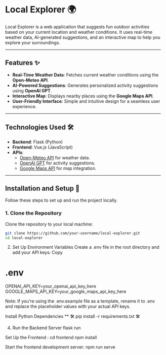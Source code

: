 # Local Explorer 🌍

Local Explorer is a web application that suggests fun outdoor activities based on your current location and weather conditions. It uses real-time weather data, AI-generated suggestions, and an interactive map to help you explore your surroundings.

---

## Features ✨

- **Real-Time Weather Data**: Fetches current weather conditions using the **Open-Meteo API**.
- **AI-Powered Suggestions**: Generates personalized activity suggestions using **OpenAI GPT**.
- **Interactive Map**: Displays nearby places using the **Google Maps API**.
- **User-Friendly Interface**: Simple and intuitive design for a seamless user experience.

---

## Technologies Used 🛠️

- **Backend**: Flask (Python)
- **Frontend**: Vue.js (JavaScript)
- **APIs**:
  - [Open-Meteo API](https://open-meteo.com/) for weather data.
  - [OpenAI GPT](https://platform.openai.com/) for activity suggestions.
  - [Google Maps API](https://developers.google.com/maps) for map integration.

---

## Installation and Setup 🚀

Follow these steps to set up and run the project locally.

### 1. Clone the Repository
Clone the repository to your local machine:
```bash
git clone https://github.com/your-username/local-explorer.git
cd local-explorer
```
2. Set Up Environment Variables
Create a .env file in the root directory and add your API keys:
Copy
# .env
OPENAI_API_KEY=your_openai_api_key_here
GOOGLE_MAPS_API_KEY=your_google_maps_api_key_here

Note: If you're using the .env.example file as a template, rename it to .env and replace the placeholder values with your actual API keys.


Install Python Dependencies
**
🛠️ pip install -r requirements.txt 🛠️

4. Run the Backend Server
flask run

Set Up the Frontend :
cd frontend
npm install

Start the frontend development server:
npm run serve
